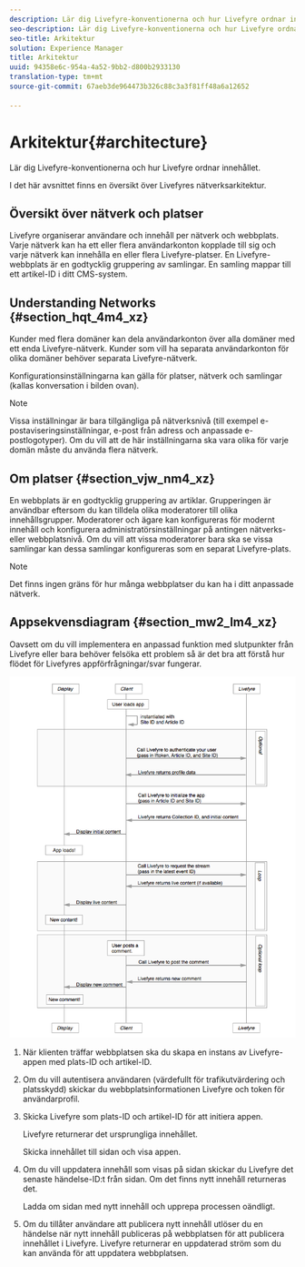 ```yaml
---
description: Lär dig Livefyre-konventionerna och hur Livefyre ordnar innehållet.
seo-description: Lär dig Livefyre-konventionerna och hur Livefyre ordnar innehållet.
seo-title: Arkitektur
solution: Experience Manager
title: Arkitektur
uuid: 94358e6c-954a-4a52-9bb2-d800b2933130
translation-type: tm+mt
source-git-commit: 67aeb3de964473b326c88c3a3f81ff48a6a12652

---
```



# Arkitektur{#architecture}

Lär dig Livefyre-konventionerna och hur Livefyre ordnar innehållet.

I det här avsnittet finns en översikt över Livefyres nätverksarkitektur.

## Översikt över nätverk och platser

Livefyre organiserar användare och innehåll per nätverk och webbplats. Varje nätverk kan ha ett eller flera användarkonton kopplade till sig och varje nätverk kan innehålla en eller flera Livefyre-platser. En Livefyre-webbplats är en godtycklig gruppering av samlingar. En samling mappar till ett artikel-ID i ditt CMS-system.

## Understanding Networks {#section_hqt_4m4_xz}

Kunder med flera domäner kan dela användarkonton över alla domäner med ett enda Livefyre-nätverk. Kunder som vill ha separata användarkonton för olika domäner behöver separata Livefyre-nätverk.

Konfigurationsinställningarna kan gälla för platser, nätverk och samlingar (kallas konversation i bilden ovan).

>[!NOTE]
>
>Vissa inställningar är bara tillgängliga på nätverksnivå (till exempel e-postaviseringsinställningar, e-post från adress och anpassade e-postlogotyper). Om du vill att de här inställningarna ska vara olika för varje domän måste du använda flera nätverk.

## Om platser {#section_vjw_nm4_xz}

En webbplats är en godtycklig gruppering av artiklar. Grupperingen är användbar eftersom du kan tilldela olika moderatorer till olika innehållsgrupper. Moderatorer och ägare kan konfigureras för modernt innehåll och konfigurera administratörsinställningar på antingen nätverks- eller webbplatsnivå. Om du vill att vissa moderatorer bara ska se vissa samlingar kan dessa samlingar konfigureras som en separat Livefyre-plats.

>[!NOTE]
>
>Det finns ingen gräns för hur många webbplatser du kan ha i ditt anpassade nätverk.

## Appsekvensdiagram {#section_mw2_lm4_xz}

Oavsett om du vill implementera en anpassad funktion med slutpunkter från Livefyre eller bara behöver felsöka ett problem så är det bra att förstå hur flödet för Livefyres appförfrågningar/svar fungerar.

![](assets/appsequencediagram.png)

1. När klienten träffar webbplatsen ska du skapa en instans av Livefyre-appen med plats-ID och artikel-ID.
1. Om du vill autentisera användaren (värdefullt för trafikutvärdering och platsskydd) skickar du webbplatsinformationen Livefyre och token för användarprofil.
1. Skicka Livefyre som plats-ID och artikel-ID för att initiera appen.

   Livefyre returnerar det ursprungliga innehållet.

   Skicka innehållet till sidan och visa appen.

1. Om du vill uppdatera innehåll som visas på sidan skickar du Livefyre det senaste händelse-ID:t från sidan. Om det finns nytt innehåll returneras det.

   Ladda om sidan med nytt innehåll och upprepa processen oändligt.

1. Om du tillåter användare att publicera nytt innehåll utlöser du en händelse när nytt innehåll publiceras på webbplatsen för att publicera innehållet i Livefyre. Livefyre returnerar en uppdaterad ström som du kan använda för att uppdatera webbplatsen.

